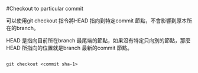 #Checkout to particular commit

可以使用git checkout 指令將HEAD 指向到特定commit 節點，不會影響到原本所在的branch。

HEAD 是指向目前所在branch 最尾端的節點，如果沒有特定只向別的節點，那麼HEAD 所指向的位置就是branch 最新的commit 節點。

```

git checkout <commit sha-1>

```
